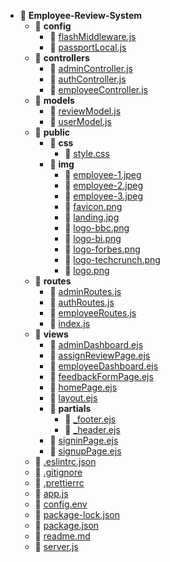 - 📂 **Employee\-Review\-System**
  - 📂 **config**
    - 📄 [flashMiddleware.js](config/flashMiddleware.js)
    - 📄 [passportLocal.js](config/passportLocal.js)
  - 📂 **controllers**
    - 📄 [adminController.js](controllers/adminController.js)
    - 📄 [authController.js](controllers/authController.js)
    - 📄 [employeeController.js](controllers/employeeController.js)
  - 📂 **models**
    - 📄 [reviewModel.js](models/reviewModel.js)
    - 📄 [userModel.js](models/userModel.js)
  - 📂 **public**
    - 📂 **css**
      - 📄 [style.css](public/css/style.css)
    - 📂 **img**
      - 📄 [employee\-1.jpeg](public/img/employee-1.jpeg)
      - 📄 [employee\-2.jpeg](public/img/employee-2.jpeg)
      - 📄 [employee\-3.jpeg](public/img/employee-3.jpeg)
      - 📄 [favicon.png](public/img/favicon.png)
      - 📄 [landing.jpg](public/img/landing.jpg)
      - 📄 [logo\-bbc.png](public/img/logo-bbc.png)
      - 📄 [logo\-bi.png](public/img/logo-bi.png)
      - 📄 [logo\-forbes.png](public/img/logo-forbes.png)
      - 📄 [logo\-techcrunch.png](public/img/logo-techcrunch.png)
      - 📄 [logo.png](public/img/logo.png)
  - 📂 **routes**
    - 📄 [adminRoutes.js](routes/adminRoutes.js)
    - 📄 [authRoutes.js](routes/authRoutes.js)
    - 📄 [employeeRoutes.js](routes/employeeRoutes.js)
    - 📄 [index.js](routes/index.js)
  - 📂 **views**
    - 📄 [adminDashboard.ejs](views/adminDashboard.ejs)
    - 📄 [assignReviewPage.ejs](views/assignReviewPage.ejs)
    - 📄 [employeeDashboard.ejs](views/employeeDashboard.ejs)
    - 📄 [feedbackFormPage.ejs](views/feedbackFormPage.ejs)
    - 📄 [homePage.ejs](views/homePage.ejs)
    - 📄 [layout.ejs](views/layout.ejs)
    - 📂 **partials**
      - 📄 [\_footer.ejs](views/partials/_footer.ejs)
      - 📄 [\_header.ejs](views/partials/_header.ejs)
    - 📄 [signinPage.ejs](views/signinPage.ejs)
    - 📄 [signupPage.ejs](views/signupPage.ejs)
  - 📄 [.eslintrc.json](.eslintrc.json)
  - 📄 [.gitignore](.gitignore)
  - 📄 [.prettierrc](.prettierrc)
  - 📄 [app.js](app.js)
  - 📄 [config.env](config.env)
  - 📄 [package\-lock.json](package-lock.json)
  - 📄 [package.json](package.json)
  - 📄 [readme.md](readme.md)
  - 📄 [server.js](server.js)
